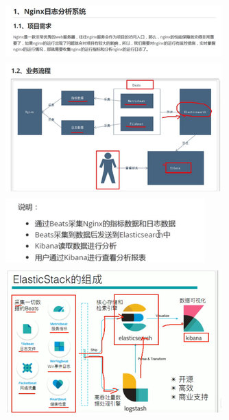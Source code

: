 ![](pics/nginx日志分析系统01.png)

![](pics/nginx日志分析系统02.png)

![](pics/nginx日志分析系统03.png)

![](pics/ElasticStack的组成.png)